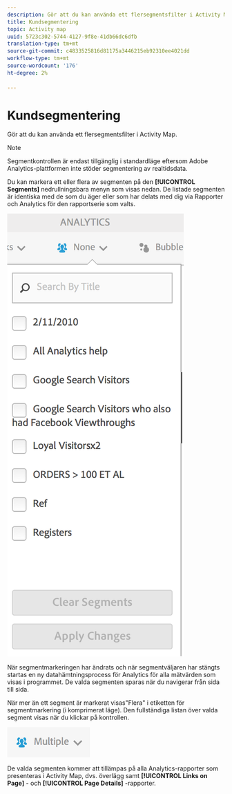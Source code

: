 ```yaml
---
description: Gör att du kan använda ett flersegmentsfilter i Activity Map.
title: Kundsegmentering
topic: Activity map
uuid: 5723c302-5744-4127-9f8e-41db66dc6dfb
translation-type: tm+mt
source-git-commit: c4833525816d81175a3446215eb92310ee4021dd
workflow-type: tm+mt
source-wordcount: '176'
ht-degree: 2%

---
```



# Kundsegmentering

Gör att du kan använda ett flersegmentsfilter i Activity Map.

>[!NOTE]
>
>Segmentkontrollen är endast tillgänglig i standardläge eftersom Adobe Analytics-plattformen inte stöder segmentering av realtidsdata.

Du kan markera ett eller flera av segmenten på den **[!UICONTROL Segments]** nedrullningsbara menyn som visas nedan. De listade segmenten är identiska med de som du äger eller som har delats med dig via Rapporter och Analytics för den rapportserie som valts.

![](assets/segments.png)

När segmentmarkeringen har ändrats och när segmentväljaren har stängts startas en ny datahämtningsprocess för Analytics för alla mätvärden som visas i programmet. De valda segmenten sparas när du navigerar från sida till sida.

När mer än ett segment är markerat visas&quot;Flera&quot; i etiketten för segmentmarkering (i komprimerat läge). Den fullständiga listan över valda segment visas när du klickar på kontrollen.

![](assets/two_segments.png)

De valda segmenten kommer att tillämpas på alla Analytics-rapporter som presenteras i Activity Map, dvs. överlägg samt **[!UICONTROL Links on Page]** - och **[!UICONTROL Page Details]** -rapporter.
